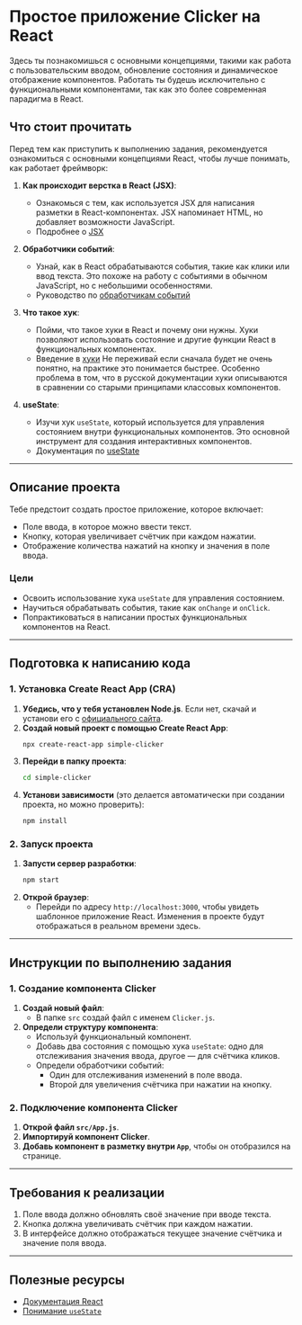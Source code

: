 
# Простое приложение Clicker на React

Здесь ты познакомишься с основными концепциями, такими как работа с пользовательским вводом, обновление состояния и динамическое отображение компонентов.
Работать ты будешь исключительно с функциональными компонентами, так как это более современная парадигма в React.

## Что стоит прочитать
Перед тем как приступить к выполнению задания, рекомендуется ознакомиться с основными концепциями React, чтобы лучше понимать, как работает фреймворк:

1. **Как происходит верстка в React (JSX)**:
   - Ознакомься с тем, как используется JSX для написания разметки в React-компонентах. JSX напоминает HTML, но добавляет возможности JavaScript.
   - Подробнее о [JSX](https://ru.reactjs.org/docs/introducing-jsx.html)

2. **Обработчики событий**:
   - Узнай, как в React обрабатываются события, такие как клики или ввод текста. Это похоже на работу с событиями в обычном JavaScript, но с небольшими особенностями.
   - Руководство по [обработчикам событий](https://ru.reactjs.org/docs/handling-events.html)

3. **Что такое хук**:
   - Пойми, что такое хуки в React и почему они нужны. Хуки позволяют использовать состояние и другие функции React в функциональных компонентах.
   - Введение в [хуки](https://ru.reactjs.org/docs/hooks-intro.html)
Не переживай если сначала будет не очень понятно, на практике это понимается быстрее. Особенно проблема в том, что в русской документации хуки описываются в сравнении со
старыми принципами классовых компонентов.

4. **useState**:
   - Изучи хук `useState`, который используется для управления состоянием внутри функциональных компонентов. Это основной инструмент для создания интерактивных компонентов.
   - Документация по [useState](https://ru.reactjs.org/docs/hooks-state.html)

---

## Описание проекта
Тебе предстоит создать простое приложение, которое включает:
- Поле ввода, в которое можно ввести текст.
- Кнопку, которая увеличивает счётчик при каждом нажатии.
- Отображение количества нажатий на кнопку и значения в поле ввода.

### Цели
- Освоить использование хука `useState` для управления состоянием.
- Научиться обрабатывать события, такие как `onChange` и `onClick`.
- Попрактиковаться в написании простых функциональных компонентов на React.

---

## Подготовка к написанию кода

### 1. Установка Create React App (CRA)
1. **Убедись, что у тебя установлен Node.js**. Если нет, скачай и установи его с [официального сайта](https://nodejs.org/).
2. **Создай новый проект с помощью Create React App**:
   ```bash
   npx create-react-app simple-clicker
   ```
3. **Перейди в папку проекта**:
   ```bash
   cd simple-clicker
   ```
4. **Установи зависимости** (это делается автоматически при создании проекта, но можно проверить):
   ```bash
   npm install
   ```

### 2. Запуск проекта
1. **Запусти сервер разработки**:
   ```bash
   npm start
   ```
2. **Открой браузер**:
   - Перейди по адресу `http://localhost:3000`, чтобы увидеть шаблонное приложение React.
Изменения в проекте будут отображаться в реальном времени здесь.

---

## Инструкции по выполнению задания

### 1. Создание компонента Clicker
1. **Создай новый файл**:
   - В папке `src` создай файл с именем `Clicker.js`.
2. **Определи структуру компонента**:
   - Используй функциональный компонент.
   - Добавь два состояния с помощью хука `useState`: одно для отслеживания значения ввода, другое — для счётчика кликов.
   - Определи обработчики событий:
     - Один для отслеживания изменений в поле ввода.
     - Второй для увеличения счётчика при нажатии на кнопку.

### 2. Подключение компонента Clicker
1. **Открой файл `src/App.js`**.
2. **Импортируй компонент Clicker**.
3. **Добавь компонент в разметку внутри `App`**, чтобы он отобразился на странице.

---

## Требования к реализации
1. Поле ввода должно обновлять своё значение при вводе текста.
2. Кнопка должна увеличивать счётчик при каждом нажатии.
3. В интерфейсе должно отображаться текущее значение счётчика и значение поля ввода.

---

## Полезные ресурсы
- [Документация React](https://ru.reactjs.org/docs/getting-started.html)
- [Понимание `useState`](https://ru.reactjs.org/docs/hooks-state.html)
